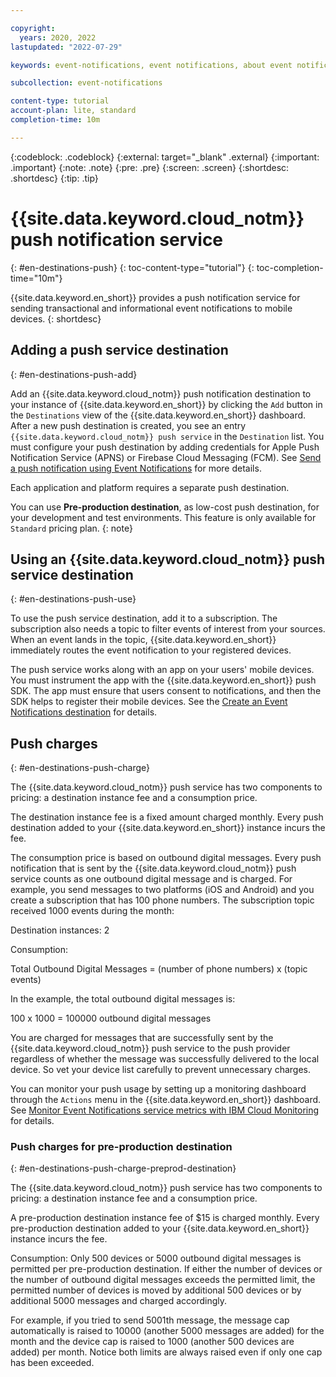 ```yaml
---

copyright:
  years: 2020, 2022
lastupdated: "2022-07-29"

keywords: event-notifications, event notifications, about event notifications, destinations, push

subcollection: event-notifications

content-type: tutorial
account-plan: lite, standard
completion-time: 10m

---
```


{:codeblock: .codeblock}
{:external: target="_blank" .external}
{:important: .important}
{:note: .note}
{:pre: .pre}
{:screen: .screen}
{:shortdesc: .shortdesc}
{:tip: .tip}

# {{site.data.keyword.cloud_notm}} push notification service
{: #en-destinations-push}
{: toc-content-type="tutorial"}
{: toc-completion-time="10m"}

{{site.data.keyword.en_short}} provides a push notification service for sending transactional and informational event notifications to mobile devices. 
{: shortdesc}

## Adding a push service destination
{: #en-destinations-push-add}

Add an {{site.data.keyword.cloud_notm}} push notification destination to your instance of {{site.data.keyword.en_short}} by clicking the `Add` button in the `Destinations` view of the {{site.data.keyword.en_short}} dashboard. After a new push destination is created, you see an entry `{{site.data.keyword.cloud_notm}} push service` in the `Destination` list. You must configure your push destination by adding credentials for Apple Push Notification Service (APNS) or Firebase Cloud Messaging (FCM). See [Send a push notification using Event Notifications](/docs/event-notifications?topic=event-notifications-en-send-push) for more details.

Each application and platform requires a separate push destination.

You can use **Pre-production destination**, as low-cost push destination, for your development and test environments. This feature is only available for `Standard` pricing plan.
{: note}

## Using an {{site.data.keyword.cloud_notm}} push service destination
{: #en-destinations-push-use}

To use the push service destination, add it to a subscription. The subscription also needs a topic to filter events of interest from your sources. When an event lands in the topic, {{site.data.keyword.en_short}} immediately routes the event notification to your registered devices. 

The push service works along with an app on your users' mobile devices. You must instrument the app with the {{site.data.keyword.en_short}} push SDK. The app must ensure that users consent to notifications, and then the SDK helps to register their mobile devices. See the [Create an Event Notifications destination](/docs/event-notifications?topic=event-notifications-en-create-en-destination) for details.

## Push charges
{: #en-destinations-push-charge}

The {{site.data.keyword.cloud_notm}} push service has two components to pricing: a destination instance fee and a consumption price.

The destination instance fee is a fixed amount charged monthly. Every push destination added to your {{site.data.keyword.en_short}} instance incurs the fee.

The consumption price is based on outbound digital messages. Every push notification that is sent by the {{site.data.keyword.cloud_notm}} push service counts as one outbound digital message and is charged. For example, you send messages to two platforms (iOS and Android) and you create a subscription that has 100 phone numbers. The subscription topic received 1000 events during the month:

Destination instances: 2 

Consumption:

Total Outbound Digital Messages = (number of phone numbers) x (topic events)

In the example, the total outbound digital messages is:

100 x 1000 = 100000 outbound digital messages

You are charged for messages that are successfully sent by the {{site.data.keyword.cloud_notm}} push service to the push provider regardless of whether the message was successfully delivered to the local device. So vet your device list carefully to prevent unnecessary charges.

You can monitor your push usage by setting up a monitoring dashboard through the `Actions` menu in the {{site.data.keyword.en_short}} dashboard. See [Monitor Event Notifications service metrics with IBM Cloud Monitoring](/docs/event-notifications?topic=event-notifications-en-monitoring) for details.

### Push charges for pre-production destination
{: #en-destinations-push-charge-preprod-destination}

The {{site.data.keyword.cloud_notm}} push service has two components to pricing: a destination instance fee and a consumption price.

A pre-production destination instance fee of $15 is charged monthly. Every pre-production destination added to your {{site.data.keyword.en_short}} instance incurs the fee.

Consumption: Only 500 devices or 5000 outbound digital messages is permitted per pre-production destination. If either the number of devices or the number of outbound digital messages exceeds the permitted limit, the permitted number of devices is moved by additional 500 devices or by additional 5000 messages and charged accordingly.

For example, if you tried to send 5001th message, the message cap automatically is raised to 10000 (another 5000 messages are added) for the month and the device cap is raised to 1000 (another 500 devices are added) per month. Notice both limits are always raised even if only one cap has been exceeded.


